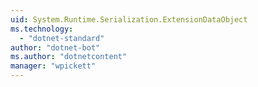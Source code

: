 ```yaml
---
uid: System.Runtime.Serialization.ExtensionDataObject
ms.technology: 
  - "dotnet-standard"
author: "dotnet-bot"
ms.author: "dotnetcontent"
manager: "wpickett"
---
```

